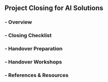 ## Project Closing for AI Solutions
### - Overview
### - Closing Checklist
### - Handover Preparation
### - Handover Workshops
### - References & Resources

